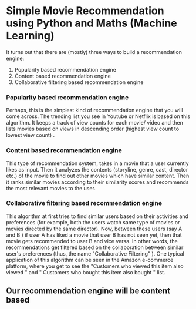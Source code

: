 # Simple Movie Recommendation using Python and Maths (Machine Learning)

It turns out that there are (mostly) three ways to build a recommendation engine:
1. Popularity based recommendation engine
2. Content based recommendation engine
3. Collaborative filtering based recommendation engine

### Popularity based recommendation engine

Perhaps, this is the simplest kind of recommendation engine that you will come across. 
The trending list you see in Youtube or Netflix is based on this algorithm. It keeps
a track of view counts for each movie/ video and then lists movies based on views in
descending order (highest view count to lowest view count) . 

### Content based recommendation engine

This type of recommendation system, takes in a movie that a user currently likes as input.
Then it analyzes the contents (storyline, genre, cast, director etc.) of the movie to 
find out other movies which have similar content. Then it ranks similar movies according
to their similarity scores and recommends the most relevant movies to the user.


### Collaborative filtering based recommendation engine

This algorithm at first tries to find similar users based on their activities and preferences
(for example, both the users watch same type of movies or movies directed by the same director).
Now, between these users (say A and B ) if user A has liked a movie that user B has not seen yet,
then that movie gets recommended to user B and vice versa. In other words, the recommendations
get filtered based on the collaboration between similar user's preferences (thus, the name 
"Collaborative Filtering" ). One typical application of this algorithm can be seen in the Amazon 
e-commerce platform, where you get to see the "Customers who viewed this item also viewed " and
" Customers who bought this item also bought " list.





## Our recommendation engine will be content based


